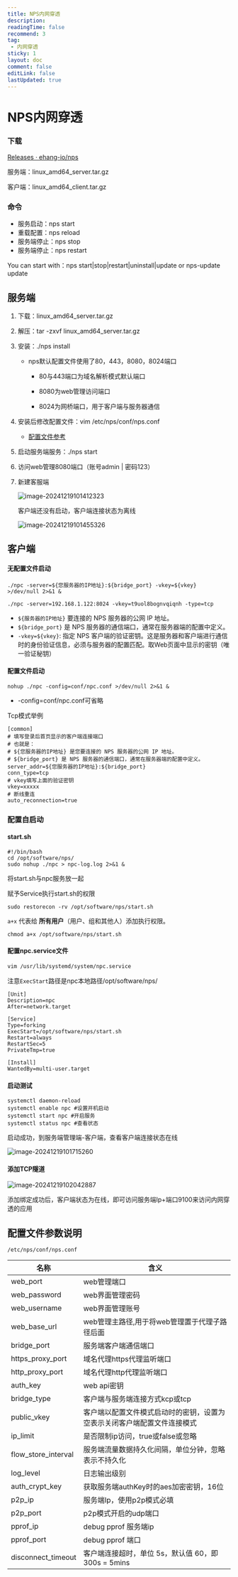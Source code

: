 ```yaml
---
title: NPS内网穿透
description: 
readingTime: false
recommend: 3
tag:
 - 内网穿透
sticky: 1
layout: doc
comment: false
editLink: false
lastUpdated: true
---
```


# NPS内网穿透

### 下载

[Releases · ehang-io/nps](https://github.com/ehang-io/nps/releases/)

服务端：linux_amd64_server.tar.gz

客户端：linux_amd64_client.tar.gz

### 命令

- 服务启动：nps start
- 重载配置：nps reload
- 服务端停止：nps stop
- 服务端停止：nps restart

You can start with：nps start|stop|restart|uninstall|update or nps-update update

## 服务端

1. 下载：linux_amd64_server.tar.gz

2. 解压：tar -zxvf linux_amd64_server.tar.gz

3. 安装：./nps install

   - nps默认配置文件使用了80，443，8080，8024端口

     - 80与443端口为域名解析模式默认端口

     - 8080为web管理访问端口

     - 8024为网桥端口，用于客户端与服务器通信

4. 安装后修改配置文件：vim /etc/nps/conf/nps.conf

   - [配置文件参考](#配置文件参数说明)

5. 启动服务端服务：./nps start

6. 访问web管理8080端口（账号admin | 密码123）

7. 新建客服端

   ![image-20241219101412323](https://oss.aicoa.cn/markdown/2024/12/aa2f039f93e343d99c93ec421df5506f.png)

   客户端还没有启动，客户端连接状态为离线

   ![image-20241219101455326](https://oss.aicoa.cn/markdown/2024/12/75554b9ccf0044e1900fac141e51ab44.png)

## 客户端

#### 无配置文件启动

```
./npc -server=${您服务器的IP地址}:${bridge_port} -vkey=${vkey} >/dev/null 2>&1 &

./npc -server=192.168.1.122:8024 -vkey=t9uol8bognvqiqnh -type=tcp
```

- `${服务器的IP地址}` 要连接的 NPS 服务器的公网 IP 地址。
- `${bridge_port}` 是 NPS 服务器的通信端口，通常在服务器端的配置中定义。
- `-vkey=${vkey}`: 指定 NPS 客户端的验证密钥。这是服务器和客户端进行通信时的身份验证信息，必须与服务器的配置匹配。取Web页面中显示的密钥（唯一验证秘钥）

#### 配置文件启动

```
nohup ./npc -config=conf/npc.conf >/dev/null 2>&1 &
```

- -config=conf/npc.conf可省略

Tcp模式举例

```
[common]
# 填写登录后首页显示的客户端连接端口
# 也就是：
# ${您服务器的IP地址} 是您要连接的 NPS 服务器的公网 IP 地址。
# ${bridge_port} 是 NPS 服务器的通信端口，通常在服务器端的配置中定义。
server_addr=${您服务器的IP地址}:${bridge_port}
conn_type=tcp
# vkey填写上面的验证密钥
vkey=xxxxx
# 断线重连
auto_reconnection=true
```

### 配置自启动

#### start.sh

```
#!/bin/bash
cd /opt/software/nps/
sudo nohup ./npc > npc-log.log 2>&1 &
```

将start.sh与npc服务放一起

赋予Service执行start.sh的权限

```
sudo restorecon -rv /opt/software/nps/start.sh
```

`a+x` 代表给 **所有用户**（用户、组和其他人）添加执行权限。

```
chmod a+x /opt/software/nps/start.sh
```

#### 配置npc.service文件

```bash
vim /usr/lib/systemd/system/npc.service
```

注意`ExecStart`路径是npc本地路径/opt/software/nps/

```
[Unit]
Description=npc
After=network.target

[Service]
Type=forking
ExecStart=/opt/software/nps/start.sh
Restart=always
RestartSec=5
PrivateTmp=true

[Install]
WantedBy=multi-user.target
```

#### 启动测试

```
systemctl daemon-reload
systemctl enable npc #设置开机启动
systemctl start npc #开启服务
systemctl status npc #查看状态
```

启动成功，到服务端管理端-客户端，查看客户端连接状态在线

![image-20241219101715260](https://oss.aicoa.cn/markdown/2024/12/ee21f047215046f799630b1baefbbd96.png)

#### 添加TCP隧道

![image-20241219102042887](https://oss.aicoa.cn/markdown/2024/12/581c3b08c27e4a32931f2ee32af31654.png)

添加绑定成功后，客户端状态为在线，即可访问服务端Ip+端口9100来访问内网穿透的应用

## 配置文件参数说明

`/etc/nps/conf/nps.conf`

| 名称                | 含义                                                         |
| ------------------- | ------------------------------------------------------------ |
| web_port            | web管理端口                                                  |
| web_password        | web界面管理密码                                              |
| web_username        | web界面管理账号                                              |
| web_base_url        | web管理主路径,用于将web管理置于代理子路径后面                |
| bridge_port         | 服务端客户端通信端口                                         |
| https_proxy_port    | 域名代理https代理监听端口                                    |
| http_proxy_port     | 域名代理http代理监听端口                                     |
| auth_key            | web api密钥                                                  |
| bridge_type         | 客户端与服务端连接方式kcp或tcp                               |
| public_vkey         | 客户端以配置文件模式启动时的密钥，设置为空表示关闭客户端配置文件连接模式 |
| ip_limit            | 是否限制ip访问，true或false或忽略                            |
| flow_store_interval | 服务端流量数据持久化间隔，单位分钟，忽略表示不持久化         |
| log_level           | 日志输出级别                                                 |
| auth_crypt_key      | 获取服务端authKey时的aes加密密钥，16位                       |
| p2p_ip              | 服务端Ip，使用p2p模式必填                                    |
| p2p_port            | p2p模式开启的udp端口                                         |
| pprof_ip            | debug pprof 服务端ip                                         |
| pprof_port          | debug pprof 端口                                             |
| disconnect_timeout  | 客户端连接超时，单位 5s，默认值 60，即 300s = 5mins          |
